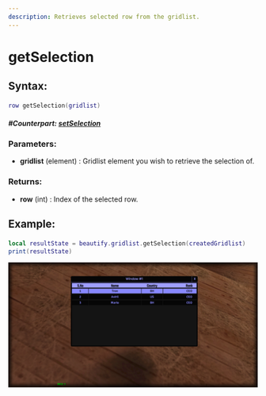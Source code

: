 ```yaml
---
description: Retrieves selected row from the gridlist.
---
```


# getSelection

## **Syntax:**

```lua
row getSelection(gridlist)
```

#### _**\#Counterpart:**_ [_**setSelection**_](setgridlistselection.md)

### **Parameters:**

* **gridlist** \(element\) : Gridlist element you wish to retrieve the selection of.

### **Returns:**

* **row** \(int\) : Index of the selected row.

## **Example:**

```lua
local resultState = beautify.gridlist.getSelection(createdGridlist)
print(resultState)
```

![](../../.gitbook/assets/getgridlistselection.png)


